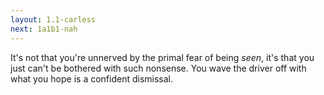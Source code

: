 ```yaml
---
layout: 1.1-carless
next: 1a1b1-nah
---
```

It's not that you're unnerved by the primal fear of being *seen*, it's that you just can't be bothered with such nonsense. You wave the driver off with what you hope is a confident dismissal.